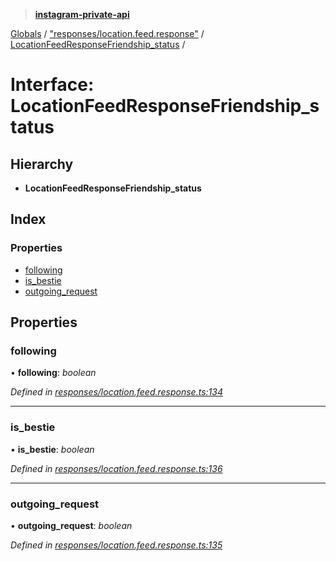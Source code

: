 > **[instagram-private-api](../README.md)**

[Globals](../README.md) / ["responses/location.feed.response"](../modules/_responses_location_feed_response_.md) / [LocationFeedResponseFriendship_status](_responses_location_feed_response_.locationfeedresponsefriendship_status.md) /

# Interface: LocationFeedResponseFriendship_status

## Hierarchy

* **LocationFeedResponseFriendship_status**

## Index

### Properties

* [following](_responses_location_feed_response_.locationfeedresponsefriendship_status.md#following)
* [is_bestie](_responses_location_feed_response_.locationfeedresponsefriendship_status.md#is_bestie)
* [outgoing_request](_responses_location_feed_response_.locationfeedresponsefriendship_status.md#outgoing_request)

## Properties

###  following

• **following**: *boolean*

*Defined in [responses/location.feed.response.ts:134](https://github.com/dilame/instagram-private-api/blob/e9c516c/src/responses/location.feed.response.ts#L134)*

___

###  is_bestie

• **is_bestie**: *boolean*

*Defined in [responses/location.feed.response.ts:136](https://github.com/dilame/instagram-private-api/blob/e9c516c/src/responses/location.feed.response.ts#L136)*

___

###  outgoing_request

• **outgoing_request**: *boolean*

*Defined in [responses/location.feed.response.ts:135](https://github.com/dilame/instagram-private-api/blob/e9c516c/src/responses/location.feed.response.ts#L135)*